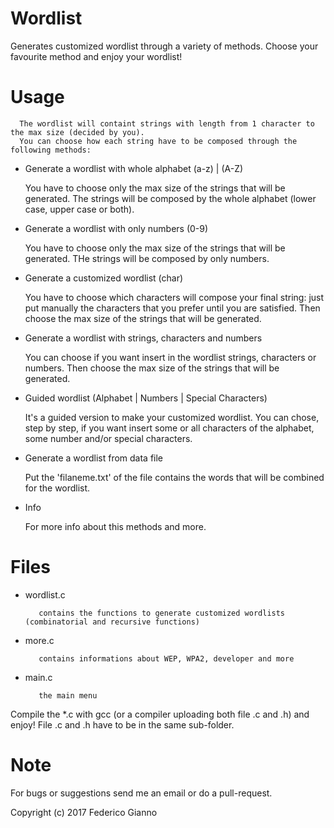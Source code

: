 # Wordlist

Generates customized wordlist through a variety of methods. Choose your favourite method and enjoy your wordlist!

# Usage

      The wordlist will containt strings with length from 1 character to the max size (decided by you).
      You can choose how each string have to be composed through the following methods:
   
   - Generate a wordlist with whole alphabet (a-z) | (A-Z)
   
        You have to choose only the max size of the strings that will be generated. The strings will be composed by the whole alphabet (lower case, upper case or both).
        
   - Generate a wordlist with only numbers (0-9)
   
        You have to choose only the max size of the strings that will be generated. THe strings will be composed by only numbers.
         
   - Generate a customized wordlist (char)
   
        You have to choose which characters will compose your final string: just put manually the characters that you prefer until you are satisfied. Then choose the max size of the strings that will be generated.
         
   - Generate a wordlist with strings, characters and numbers
   
        You can choose if you want insert in the wordlist strings, characters or numbers. Then choose the max size of the strings that will be generated.
         
   - Guided wordlist (Alphabet | Numbers | Special Characters)
   
        It's a guided version to make your customized wordlist. You can chose, step by step, if you want insert some or all characters of the alphabet, some number and/or special characters.
         
   - Generate a wordlist from data file
   
        Put the 'filaneme.txt' of the file contains the words that will be combined for the wordlist.
         
   - Info
   
        For more info about this methods and more.
      
# Files

   - wordlist.c    
   
            contains the functions to generate customized wordlists (combinatorial and recursive functions)
   
   - more.c  
            
            contains informations about WEP, WPA2, developer and more
   
   - main.c 
   
            the main menu
   
   Compile the *.c with gcc (or a compiler uploading both file .c and .h) and enjoy!
   File .c and .h have to be in the same sub-folder.

# Note
   
   For bugs or suggestions send me an email or do a pull-request.
   
   Copyright (c) 2017 Federico Gianno
